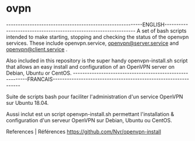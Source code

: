 # ovpn

----------------------------------------------------------ENGLISH-----------------------------------------------------------------
A set of bash scripts intended to make starting, stopping and checking the status of the openvpn services.
These include openvpn.service, openvpn@server.service and openvpn@client.service . 

Also included in this repository is the super handy openvpn-install.sh script that allows an easy install and configuration of an OpenVPN server on Debian, Ubuntu or CentOS.
----------------------------------------------------------FRANCAIS----------------------------------------------------------------

Suite de scripts bash pour faciliter l'administration d'un service OpenVPN sur Ubuntu 18.04. 

Aussi inclut est un script openvpn-install.sh permettant l'installation & configuration d'un serveur OpenVPN sur Debian, Ubuntu ou CentOS.

References | Références
https://github.com/Nyr/openvpn-install 
